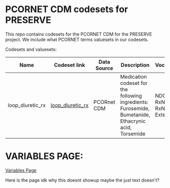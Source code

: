 # PCORNET CDM codesets for PRESERVE

This repo contains codesets for the PCORNET CDM for the PRESERVE project. We include what PCORNET terms valuesets in our codesets.


Codesets and valuesets:

| Name | Codeset link | Data Source | Description | Vocabularies | Codeset development link | Last Updated | Primary Developer | Status |
|------|--------------|-------------|-------------|--------------|--------------------------|--------------|-------------------|--------|
| loop_diuretic_rx | [loop_diuretic_rx](drug/loop_diuretic_rx.csv) | PCORnet CDM | Medication codeset for the following ingredients: Furosemide, Bumetanide, Ethacrynic acid, Torsemide | NDC, RxNorm, RxNorm Extension | [loop_diuretic_rx.sql](sql_queries/loop_diuretic_rx.sql) | 2021-11 | Levon Utidjian | Vocab Based|

# VARIABLES PAGE:

[Variables Page](./variables/variables.md)

Here is the page idk why this doesnt showup maybe the just text doesn't?
